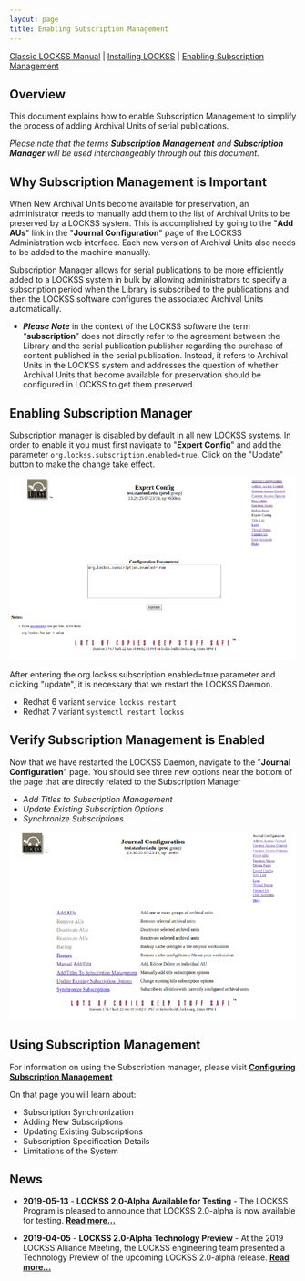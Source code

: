```yaml
---
layout: page
title: Enabling Subscription Management 
---
```


 [Classic LOCKSS Manual](../index.md)  |   [Installing LOCKSS](../installation/)  |   [Enabling Subscription Management](../basic-config/subscription-manager.md)

## Overview

This document explains how to enable Subscription Management to simplify the process of adding Archival Units of serial publications. 

_Please note that the terms **Subscription Management** and **Subscription Manager** will be used interchangeably through out this document._

## Why Subscription Management is Important

When New Archival Units become available for preservation, an administrator needs to manually add them to the list of Archival Units to be preserved by a LOCKSS system. This is accomplished by going to the "**Add AUs**" link in the "**Journal Configuration**" page of the LOCKSS Administration web interface. Each new version of Archival Units also needs to be added to the machine manually.

Subscription Manager allows for serial publications to be more efficiently added to a LOCKSS system in bulk by allowing administrators to specify a subscription period when the Library is subscribed to the publications and then the LOCKSS software configures the associated Archival Units automatically. 
- _**Please Note**_ in the context of the LOCKSS software the term “**subscription**” does not directly refer to the agreement between the Library and the serial publication publisher regarding the purchase of content published in the serial publication.
Instead, it refers to Archival Units in the LOCKSS system and addresses the question of whether Archival Units that become available for preservation should be configured in LOCKSS to get them preserved.

## Enabling Subscription Manager

Subscription manager is disabled by default in all new LOCKSS systems. In order to enable it you must first navigate to "**Expert Config**" and add the parameter ```org.lockss.subscription.enabled=true```. Click on the "Update" button to make the change take effect. 

<kbd><img src="../images/ExpertConfigSM.png" /></kbd>

After entering the org.lockss.subscription.enabled=true parameter and clicking "update", it is necessary that we restart the LOCKSS Daemon. 

- Redhat 6 variant ```service lockss restart```
- Redhat 7 variant ```systemctl restart lockss```

## Verify Subscription Management is Enabled

Now that we have restarted the LOCKSS Daemon, navigate to the "**Journal Configuration**" page. You should see three new options near the bottom of the page that are directly related to the Subscription Manager

- _Add Titles to Subscription Management_
- _Update Existing Subscription Options_
- _Synchronize Subscriptions_


<kbd><img src="../images/JournalConfigSM.png" /></kbd>

## Using Subscription Management

For information on using the Subscription manager, please visit [**Configuring Subscription Management**](../subscription-manager/index.md)

On that page you will learn about:
- Subscription Synchronization
- Adding New Subscriptions
- Updating Existing Subscriptions
- Subscription Specification Details
- Limitations of the System 


## News

*   **2019-05-13** - **LOCKSS 2.0-Alpha Available for Testing** - The LOCKSS Program is pleased to announce that LOCKSS 2.0-alpha is now available for testing. [**Read more...**](releases/2.0-alpha)

*   **2019-04-05** - **LOCKSS 2.0-Alpha Technology Preview** - At the 2019 LOCKSS Alliance Meeting, the LOCKSS engineering team presented a Technology Preview of the upcoming LOCKSS 2.0-alpha release. [**Read more...**](releases/2.0-alpha-preview)
